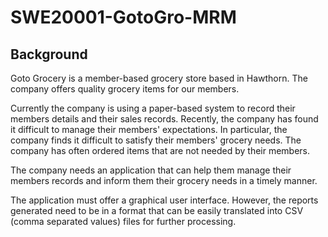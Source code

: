 # SWE20001-GotoGro-MRM

## Background
Goto Grocery is a member-based grocery store based in Hawthorn. The company offers quality grocery items for our members.

Currently the company is using a paper-based system to record their members details and their sales records. Recently, the company has found it difficult to manage their members' expectations. In particular, the company finds it difficult to satisfy their members' grocery needs. The company has often ordered items that are not needed by their members.

The company needs an application that can help them manage their members records and inform them their grocery needs in a timely manner.

The application must offer a graphical user interface. However, the reports generated need to be in a format that can be easily translated into CSV (comma separated values) files for further processing.
